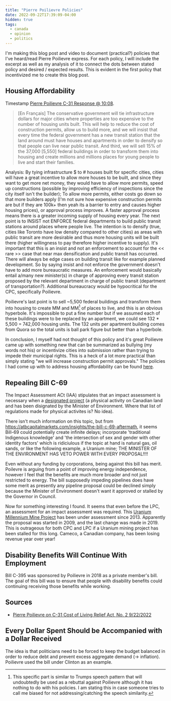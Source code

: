 ```yaml
---
title: "Pierre Poilievre Policies"
date: 2022-09-22T17:39:09-04:00
hidden: true
tags:
  - canada
  - opinion
  - politics
---
```


I'm making this blog post and video to document (practical?) policies that I've heard/read Pierre Poilievre express.
For each policy, I will include the excerpt as well as my analysis of it to connect the dots between stated policy and desired / expected results. This is evident in the first policy that incentivized me to create this blog post.

## Housing Affordability

Timestamp [Pierre Poilievre C-31 Response @ 10:08](https://youtu.be/Z39VZGF2k0A?t=608).

> \[En Français\] The conservative government will tie infrastructure dollars for major cities where properties are too expensive to the number of housing units built. This will help to reduce the cost of construction permits, allow us to build more, and we will insist that every time the federal government has a new transit station that the land around must have houses and apartments in order to densify so that people can live near public transit. And third, we will sell 15% of the 37,000 [5,550] federal buildings in order to transform them into housing and create millions and millions places for young people to live and start their families.

Analysis: By tying infrastructure $ to # houses built for specific cities, cities will have a great incentive to allow more houses to be built, and since they want to get more net money, they would have to allow more permits, speed up constructions (possible by improving efficiency of inspections since the city itself isn't the builder); To allow more permits, either costs go down so that more builders apply (I'm not sure how expensive construction permits are but if they are 100k+ then yeah its a barrier to entry and causes higher housing prices), or approval process improves. A faster approval process means there is a greater incoming supply of housing every year. The next point is to INSIST not ENFORCE federal departments to build public transit stations around places where people live. The intention is to densify (true, cities like Toronto have low density compared to other cities) as areas with public transit are more desirable and thus more housing units will be built there (higher willingness to pay therefore higher incentive to supply). It's important that this is an insist and not an enforcement to account for the << rare >> case that near max densification and public transit has occurred. There will always be edge cases on building transit like for example planned development. So by saying insist and not enforce the government doesn't have to add more bureaucratic measures. An enforcement would basically entail a/many new minister(s) in charge of approving every transit station proposed by the relevant department in charge of public transit (department of transportation?). Additional bureaucracy would be hypocritical for the CPC, specifically Poilievre.

Poilievre's last point is to sell ~5,500 federal buildings and transform them into housing to create MM and MM[^sideNote1] of places to live, and this is an obvious hyperbole. It's impossible to put a fine number but if we assumed each of these buildings were to be replaced by an apartment, we could see 132 * 5,500 = 742,000 housing units. The 132 units per apartment building comes from Quora so the total units is ball park figure but better than a hyperbole.

In conclusion, I myself had not thought of this policy and it's great Poilievre came up with something new that can be summarized as bullying (my words not his) or incentivize cities into submission rather than trying to impede their municipal rights. This is a heck of a lot more practical than simply stating "we will increase construction permit approvals." The policies I had come up with to address housing affordability can be found [here](/posts/canada/#housing-affordability).

## Repealing Bill C-69

The Impact Assessment ACt (IAA) stipulates that an impact assessment is necessary when a [designated project](https://laws.justice.gc.ca/eng/acts/I-2.75/page-1.html#1160090) (a physical activity on Canadian land and has been disignated by the Minister of Environment. Where that list of regulations made for physical activites is? No idea).

There isn't much information on this topic, but from https://atbcapitalmarkets.com/insights/the-bill-c-69-aftermath, it seems Bill-69 could potentially
create infinite delays; incorporate 'traditional Indigenous knowledge' and 'the intersection of sex and gender with other identity factors' which is ridiciulous if the topic at hand is natural gas, oil sands, or like the following example, a Uranium mine; THE MINISTER OF THE ENVIRONMENT HAS VETO POWER WITH
EVERY PROPOSAL!!!!

Even without any funding by corporations, being against this bill has merit. Poilevre is arguing from a point of improving energy independence, however I feel that the benefits are much more broader and not just restricted to energy. The bill supposedly impeding pipelines does have some merit as presently any pipeline proposal could be declined simply because the Minister of Environment doesn't want it approved or stalled by the Governor in Council.

Now for something interesting I found. It seems that even before the LPC, an assessment for an impact assessment was required. This [Uranium Millennium Mine Project](https://iaac-aeic.gc.ca/050/evaluations/proj/49928) has been under assessment since 2013. Apparently the proposal was started in 2009, and the last change was made in 2019. This is outrageous for both CPC and LPC if a Uranium mining project has been stalled for this long. Cameco, a Canadian company, has been losing revenue year over year!

## Disability Benefits Will Continue With Employment

Bill C-395 was sponsored by Poilievre  in 2018 as a private member's bill. The goal of this bill was to ensure that people with disability benefits could continuing receiving those benefits while working.

## Sources

- [Pierre Poilievre on C-31 Cost of Living Relief Act, No. 2 9/22/2022](https://www.youtube.com/watch?v=Z39VZGF2k0A)

[^sideNote1]: This specific part is similar to Trumps speech pattern that will undoubtedly be used as a rebuttal against Poilievre although it has nothing to do with his policies. I am stating this in case someone tries to call me biased for not addressing/catching the speech similarity.

## Every Dollar Spent Should be Accompanied with a Dollar Received

The idea is that politicians need to be forced to keep the budget balanced in order to reduce debt and prevent excess aggregate demand (&rarr; inflation).
Poilievre used the bill under Clinton as an example.
